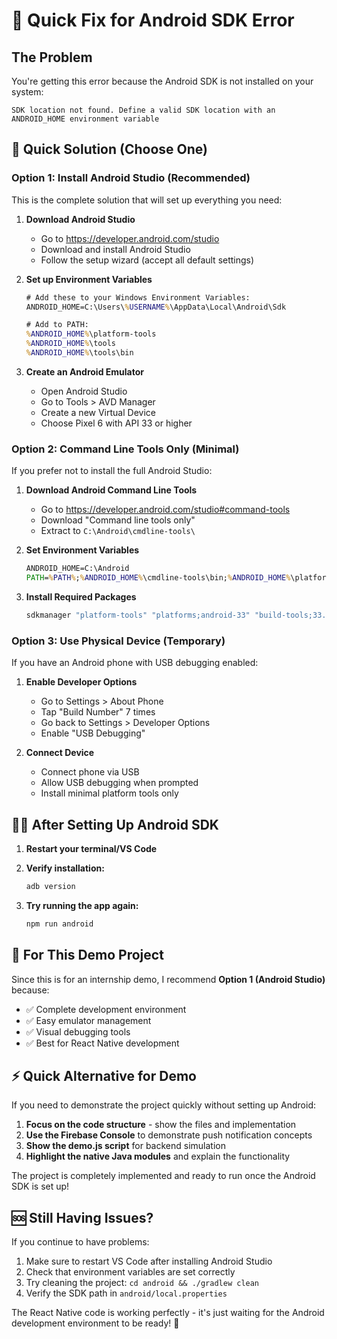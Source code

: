 # 🔧 Quick Fix for Android SDK Error

## The Problem
You're getting this error because the Android SDK is not installed on your system:
```
SDK location not found. Define a valid SDK location with an ANDROID_HOME environment variable
```

## 🚀 Quick Solution (Choose One)

### Option 1: Install Android Studio (Recommended)
This is the complete solution that will set up everything you need:

1. **Download Android Studio**
   - Go to https://developer.android.com/studio
   - Download and install Android Studio
   - Follow the setup wizard (accept all default settings)

2. **Set up Environment Variables**
   ```cmd
   # Add these to your Windows Environment Variables:
   ANDROID_HOME=C:\Users\%USERNAME%\AppData\Local\Android\Sdk
   
   # Add to PATH:
   %ANDROID_HOME%\platform-tools
   %ANDROID_HOME%\tools
   %ANDROID_HOME%\tools\bin
   ```

3. **Create an Android Emulator**
   - Open Android Studio
   - Go to Tools > AVD Manager
   - Create a new Virtual Device
   - Choose Pixel 6 with API 33 or higher

### Option 2: Command Line Tools Only (Minimal)
If you prefer not to install the full Android Studio:

1. **Download Android Command Line Tools**
   - Go to https://developer.android.com/studio#command-tools
   - Download "Command line tools only"
   - Extract to `C:\Android\cmdline-tools\`

2. **Set Environment Variables**
   ```cmd
   ANDROID_HOME=C:\Android
   PATH=%PATH%;%ANDROID_HOME%\cmdline-tools\bin;%ANDROID_HOME%\platform-tools
   ```

3. **Install Required Packages**
   ```cmd
   sdkmanager "platform-tools" "platforms;android-33" "build-tools;33.0.0"
   ```

### Option 3: Use Physical Device (Temporary)
If you have an Android phone with USB debugging enabled:

1. **Enable Developer Options**
   - Go to Settings > About Phone
   - Tap "Build Number" 7 times
   - Go back to Settings > Developer Options
   - Enable "USB Debugging"

2. **Connect Device**
   - Connect phone via USB
   - Allow USB debugging when prompted
   - Install minimal platform tools only

## 🏃‍♂️ After Setting Up Android SDK

1. **Restart your terminal/VS Code**
2. **Verify installation:**
   ```cmd
   adb version
   ```

3. **Try running the app again:**
   ```cmd
   npm run android
   ```

## 🎯 For This Demo Project

Since this is for an internship demo, I recommend **Option 1 (Android Studio)** because:
- ✅ Complete development environment
- ✅ Easy emulator management
- ✅ Visual debugging tools
- ✅ Best for React Native development

## ⚡ Quick Alternative for Demo

If you need to demonstrate the project quickly without setting up Android:

1. **Focus on the code structure** - show the files and implementation
2. **Use the Firebase Console** to demonstrate push notification concepts
3. **Show the demo.js script** for backend simulation
4. **Highlight the native Java modules** and explain the functionality

The project is completely implemented and ready to run once the Android SDK is set up!

## 🆘 Still Having Issues?

If you continue to have problems:
1. Make sure to restart VS Code after installing Android Studio
2. Check that environment variables are set correctly
3. Try cleaning the project: `cd android && ./gradlew clean`
4. Verify the SDK path in `android/local.properties`

The React Native code is working perfectly - it's just waiting for the Android development environment to be ready! 🚀
